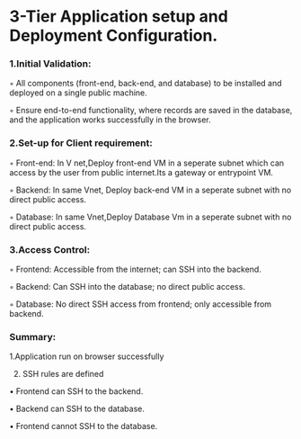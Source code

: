 # 3-Tier Application setup and Deployment Configuration.
 
###  1.Initial Validation:
       
  ◦ All components (front-end, back-end, and database) to be installed and deployed on a single public machine.
        
  ◦ Ensure end-to-end functionality, where records are saved in the database, and the application works successfully in the browser.

###  2.Set-up for Client requirement:
      
  ◦ Front-end: In V net,Deploy front-end VM in a seperate subnet which can access by the user from public internet.Its a gateway or entrypoint VM.
       
  ◦ Backend: In same Vnet, Deploy  back-end VM in a seperate subnet with no direct public access.
       
  ◦ Database: In same Vnet,Deploy Database Vm in a seperate subnet with no direct public access.

### 3.Access Control:
      
  ◦ Frontend: Accessible from the internet; can SSH into the backend.
        
  ◦ Backend: Can SSH into the database; no direct public access.
        
  ◦ Database: No direct SSH access from frontend; only accessible from backend.
  
### Summary:
  
  1.Application run on browser successfully

     
  2. SSH rules are defined 
    
  • Frontend can SSH to the backend.
  
  • Backend can SSH to the database.
    
  • Frontend cannot SSH to the database.

